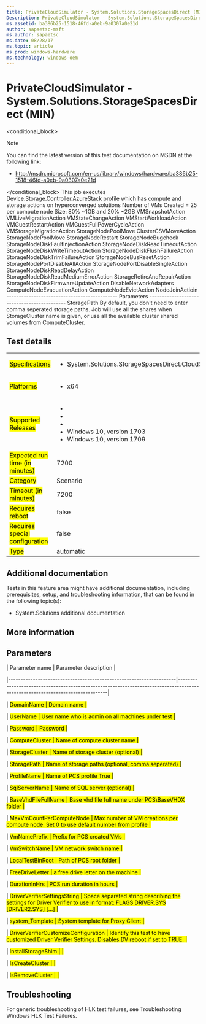 ```yaml
---
title: PrivateCloudSimulator - System.Solutions.StorageSpacesDirect (MIN)
Description: PrivateCloudSimulator - System.Solutions.StorageSpacesDirect (MIN)
ms.assetid: ba386b25-1518-46fd-a0eb-9a0307a0e21d
author: sapaetsc-msft
ms.author: sapaetsc
ms.date: 08/28/17
ms.topic: article
ms.prod: windows-hardware
ms.technology: windows-oem
---
```


# PrivateCloudSimulator - System.Solutions.StorageSpacesDirect (MIN)

<conditional_block> <conditions> <docset value="standalone"></docset> </conditions>

>[!NOTE]
You can find the latest version of this test documentation on MSDN at the following link:

-   <xref hlink="http://msdn.microsoft.com/en-us/library/windows/hardware/ba386b25-1518-46fd-a0eb-9a0307a0e21d">http://msdn.microsoft.com/en-us/library/windows/hardware/ba386b25-1518-46fd-a0eb-9a0307a0e21d</b>


</conditional_block> This job executes Device.Storage.Controller.AzureStack profile which has compute and storage actions on hyperconverged solutions Number of VMs Created = 25 per compute node Size: 80% ~1GB and 20% ~2GB VMSnapshotAction VMLiveMigrationAction VMStateChangeAction VMStartWorkloadAction VMGuestRestartAction VMGuestFullPowerCycleAction VMStorageMigrationAction StorageNodePoolMove ClusterCSVMoveAction StorageNodePoolMove StorageNodeRestart StorageNodeBugcheck StorageNodeDiskFaultInjectionAction StorageNodeDiskReadTimeoutAction StorageNodeDiskWriteTimeoutAction StorageNodeDiskFlushFailureAction StorageNodeDiskTrimFailureAction StorageNodeBusResetAction StorageNodePortDisableAllAction StorageNodePortDisableSingleAction StorageNodeDiskReadDelayAction StorageNodeDiskReadMediumErrorAction StorageRetireAndRepairAction StorageNodeDiskFirmwareUpdateAction DisableNetworkAdapters ComputeNodeEvacuationAction ComputeNodeEvictAction NodeJoinActioin --------------------------------------------- Parameters -------------------------------------------- StoragePath By default, you don't need to enter comma seperated storage paths. Job will use all the shares when StorageCluster name is given, or use all the available cluster shared volumes from ComputeCluster.

## Test details

<table>
<colgroup>
<col width="50%" />
<col width="50%" />
</colgroup>
<tbody>
<tr class="odd">
<td><mark type="bullet_intro">Specifications</b></td>
<td><ul>
<li>System.Solutions.StorageSpacesDirect.CloudStress</li>
</ul></td>
</tr>
<tr class="even">
<td><mark type="bullet_intro">Platforms</b></td>
<td><ul>
<li><tla rid="win_threshold_server"></tla> x64</li>
</ul></td>
</tr>
<tr class="odd">
<td><mark type="bullet_intro">Supported Releases</b></td>
<td><ul>
<li><tla rid="win_10"></tla></li>
<li><tla rid="win_10_th2"></tla></li>
<li><tla rid="win_10_rs1"></tla></li>
<li>Windows 10, version 1703</li>
<li>Windows 10, version 1709</li>
</ul></td>
</tr>
<tr class="even">
<td><mark type="bullet_intro">Expected run time (in minutes)</b></td>
<td>7200</td>
</tr>
<tr class="odd">
<td><mark type="bullet_intro">Category</b></td>
<td>Scenario</td>
</tr>
<tr class="even">
<td><mark type="bullet_intro">Timeout (in minutes)</b></td>
<td>7200</td>
</tr>
<tr class="odd">
<td><mark type="bullet_intro">Requires reboot</b></td>
<td>false</td>
</tr>
<tr class="even">
<td><mark type="bullet_intro">Requires special configuration</b></td>
<td>false</td>
</tr>
<tr class="odd">
<td><mark type="bullet_intro">Type</b></td>
<td>automatic</td>
</tr>
</tbody>
</table>

## Additional documentation

Tests in this feature area might have additional documentation, including prerequisites, setup, and troubleshooting information, that can be found in the following topic(s):

-   <xref rid="p_hlk_test.system_solutions_additional_documentation">System.Solutions additional documentation</b>

## More information

## Parameters

| Parameter name                                                     | Parameter description                                                                                                         |
|--------------------------------------------------------------------|-------------------------------------------------------------------------------------------------------------------------------|
| <mark type="bullet_intro">DomainName</b>                           | Domain name                                                                                                                   |
| <mark type="bullet_intro">UserName</b>                             | User name who is admin on all machines under test                                                                             |
| <mark type="bullet_intro">Password</b>                             | Password                                                                                                                      |
| <mark type="bullet_intro">ComputeCluster</b>                       | Name of compute cluster name                                                                                                  |
| <mark type="bullet_intro">StorageCluster</b>                       | Name of storage cluster (optional)                                                                                            |
| <mark type="bullet_intro">StoragePath</b>                          | Name of storage paths (optional, comma seperated)                                                                             |
| <mark type="bullet_intro">ProfileName</b>                          | Name of PCS profile True                                                                                                      |
| <mark type="bullet_intro">SqlServerName</b>                        | Name of SQL server (optional)                                                                                                 |
| <mark type="bullet_intro">BaseVhdFileFullName</b>                  | Base vhd file full name under PCS\\BaseVHDX folder                                                                            |
| <mark type="bullet_intro">MaxVmCountPerComputeNode</b>             | Max number of VM creations per compute node. Set 0 to use default number from profile                                         |
| <mark type="bullet_intro">VmNamePrefix</b>                         | Prefix for PCS created VMs                                                                                                    |
| <mark type="bullet_intro">VmSwitchName</b>                         | VM network switch name                                                                                                        |
| <mark type="bullet_intro">LocalTestBinRoot</b>                     | Path of PCS root folder                                                                                                       |
| <mark type="bullet_intro">FreeDriveLetter</b>                      | a free drive letter on the machine                                                                                            |
| <mark type="bullet_intro">DurationInHrs</b>                        | PCS run duration in hours                                                                                                     |
| <mark type="bullet_intro">DriverVerifierSettingsString</b>         | Space separated string describing the settings for Driver Verifier to use in format: FLAGS DRIVER.SYS \[DRIVER2.SYS\] \[...\] |
| <mark type="bullet_intro">system\_Template</b>                     | System template for Proxy Client                                                                                              |
| <mark type="bullet_intro">DriverVerifierCustomizeConfiguration</b> | Identify this test to have customized Driver Verifier Settings. Disables DV reboot if set to TRUE.                            |
| <mark type="bullet_intro">InstallStorageShim</b>                   |                                                                                                                               |
| <mark type="bullet_intro">IsCreateCluster</b>                      |                                                                                                                               |
| <mark type="bullet_intro">IsRemoveCluster</b>                      |                                                                                                                               |

## Troubleshooting

For generic troubleshooting of HLK test failures, see <xref rid="p_hlk.troubleshooting_windows_hlk_test_failures">Troubleshooting Windows HLK Test Failures</b>.



